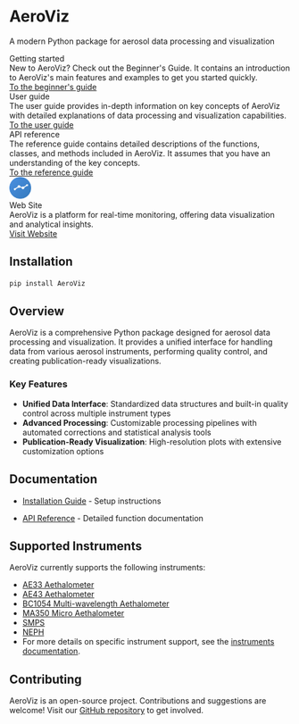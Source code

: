 # AeroViz

A modern Python package for aerosol data processing and visualization

<div class="card-container">
    <div class="doc-card">
        <div class="card-icon">
            <i class="fa fa-flag-checkered"></i>
        </div>
        <div class="card-title">Getting started</div>
        <div class="card-desc">
            New to AeroViz? Check out the Beginner's Guide. It contains an introduction to AeroViz's main features and examples to get you started quickly.
        </div>
        <div class="card-action">
            <a href="guide/" class="card-button">To the beginner's guide</a>
        </div>
    </div>
    <div class="doc-card">
        <div class="card-icon">
            <i class="fa fa-book"></i>
        </div>
        <div class="card-title">User guide</div>
        <div class="card-desc">
            The user guide provides in-depth information on key concepts of AeroViz with detailed explanations of data processing and visualization capabilities.
        </div>
        <div class="card-action">
            <a href="guide/" class="card-button">To the user guide</a>
        </div>
    </div>
    <div class="doc-card">
        <div class="card-icon">
            <i class="fa fa-wand-magic-sparkles"></i>
        </div>
        <div class="card-title">API reference</div>
        <div class="card-desc">
            The reference guide contains detailed descriptions of the functions, classes, and methods included in AeroViz. It assumes that you have an understanding of the key concepts.
        </div>
        <div class="card-action">
            <a href="api/" class="card-button">To the reference guide</a>
        </div>
    </div>
    <div class="doc-card">
        <div class="card-icon">
            <img src="assets/icon.svg" alt="AeroViz Icon" width="39" height="39">
        </div>
        <div class="card-title">Web Site</div>
        <div class="card-desc">
            AeroViz is a platform for real-time monitoring, offering data visualization and analytical insights.
        </div>
        <div class="card-action">
            <a href="https://aeroviz.org/" class="card-button">Visit Website</a>
        </div>
    </div>

</div>

## Installation

```bash
pip install AeroViz
```

## Overview

AeroViz is a comprehensive Python package designed for aerosol data processing and visualization. It provides a unified
interface for handling data from various aerosol instruments, performing quality control, and creating publication-ready
visualizations.

### Key Features

- **Unified Data Interface**: Standardized data structures and built-in quality control across multiple instrument types
- **Advanced Processing**: Customizable processing pipelines with automated corrections and statistical analysis tools
- **Publication-Ready Visualization**: High-resolution plots with extensive customization options

## Documentation

- [Installation Guide](guide/index.md#installation) - Setup instructions

[//]: # (- [Tutorials]&#40;guide/tutorials.md&#41; - Step-by-step guides)

- [API Reference](api/index.md) - Detailed function documentation

[//]: # (- [Examples Gallery]&#40;guide/examples.md&#41; - Real-world application examples)

## Supported Instruments

AeroViz currently supports the following instruments:

- [AE33 Aethalometer](guide/instruments/AE33.md)
- [AE43 Aethalometer](guide/instruments/AE43.md)
- [BC1054 Multi-wavelength Aethalometer](guide/instruments/BC1054.md)
- [MA350 Micro Aethalometer](guide/instruments/MA350.md)
- [SMPS](guide/instruments/SMPS.md)
- [NEPH](guide/instruments/NEPH.md)
- For more details on specific instrument support, see the [instruments documentation](guide/instruments/index.md).

## Contributing

AeroViz is an open-source project. Contributions and suggestions are welcome! Visit
our [GitHub repository](https://github.com/alex870521/AeroViz) to get involved.

